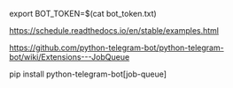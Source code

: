 export BOT_TOKEN=$(cat bot_token.txt)

https://schedule.readthedocs.io/en/stable/examples.html

https://github.com/python-telegram-bot/python-telegram-bot/wiki/Extensions---JobQueue

pip install python-telegram-bot[job-queue]